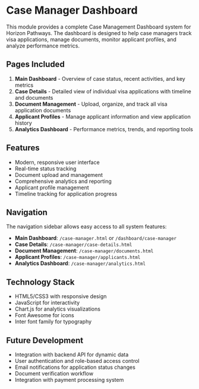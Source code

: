 # Case Manager Dashboard

This module provides a complete Case Management Dashboard system for Horizon Pathways. The dashboard is designed to help case managers track visa applications, manage documents, monitor applicant profiles, and analyze performance metrics.

## Pages Included

1. **Main Dashboard** - Overview of case status, recent activities, and key metrics
2. **Case Details** - Detailed view of individual visa applications with timeline and documents
3. **Document Management** - Upload, organize, and track all visa application documents
4. **Applicant Profiles** - Manage applicant information and view application history
5. **Analytics Dashboard** - Performance metrics, trends, and reporting tools

## Features

- Modern, responsive user interface
- Real-time status tracking
- Document upload and management
- Comprehensive analytics and reporting
- Applicant profile management
- Timeline tracking for application progress

## Navigation

The navigation sidebar allows easy access to all system features:

- **Main Dashboard**: `/case-manager.html` or `/dashboard/case-manager`
- **Case Details**: `/case-manager/case-details.html`
- **Document Management**: `/case-manager/documents.html`
- **Applicant Profiles**: `/case-manager/applicants.html`
- **Analytics Dashboard**: `/case-manager/analytics.html`

## Technology Stack

- HTML5/CSS3 with responsive design
- JavaScript for interactivity
- Chart.js for analytics visualizations
- Font Awesome for icons
- Inter font family for typography

## Future Development

- Integration with backend API for dynamic data
- User authentication and role-based access control
- Email notifications for application status changes
- Document verification workflow
- Integration with payment processing system
